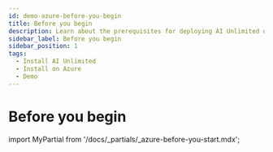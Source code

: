 ```yaml
---
id: demo-azure-before-you-begin
title: Before you begin
description: Learn about the prerequisites for deploying AI Unlimited on Azure.
sidebar_label: Before you begin 
sidebar_position: 1
tags:
  - Install AI Unlimited
  - Install on Azure
  - Demo
---
```


# Before you begin

import MyPartial from '/docs/_partials/_azure-before-you-start.mdx';

<MyPartial />

